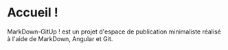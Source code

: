 # Accueil !

MarkDown-GitUp ! est un projet d'espace de publication minimaliste
réalisé à l'aide de MarkDown, Angular et Git.


